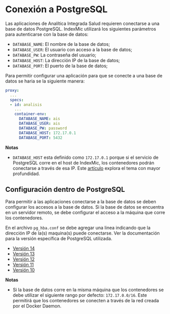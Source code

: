 # Conexión a PostgreSQL

Las aplicaciones de Analítica Integrada Salud requieren conectarse
a una base de datos PostgreSQL. IndexMic utilizará los siguientes
parámetros para autenticarse con la base de datos:

- `DATABASE_NAME`: El nombre de la base de datos;
- `DATABASE_USER`: El usuario con acceso a la base de datos;
- `DATABASE_PW`: La contraseña del usuario;
- `DATABASE_HOST`: La dirección IP de la base de datos;
- `DATABASE_PORT`: El puerto de la base de datos;

Para permitir configurar una aplicación para que se conecte a una
base de datos se haria se la siguiente manera:

```yml
proxy:
  ...
  specs:
  - id: analisis
    ...
    container-env:
      DATABASE_NAME: ais
      DATABASE_USER: ais
      DATABASE_PW: password
      DATABASE_HOST: 172.17.0.1
      DATABASE_PORT: 5432
```

**Notas**

- `DATABASE_HOST` esta definido como `172.17.0.1` porque si el servicio de
PostgreSQL corre en el host de IndexMic, los contenedores podrán
conectarse a través de esa IP. Este
[artículo](https://dockertips.com/algo_sobre_redes) explora el tema con
mayor profundidad.

## Configuración dentro de PostgreSQL

Para permitir a las aplicaciones conectarse a la base de datos se deben
configurar los accesos a la base de datos. Si la base de datos se encuentra en
un servidor remoto, se debe configurar el acceso a la máquina que corre los
contenedores.

En el archivo `pg_hba.conf` se debe agregar una linea indicando que la
dirección IP de la(s) maquina(s) puede conectarse. Ver la documentación
para la versión específica de PostgreSQL utilizada.

- [Versión 14](https://www.postgresql.org/docs/14/auth-pg-hba-conf.html)
- [Versión 13](https://www.postgresql.org/docs/13/auth-pg-hba-conf.html)
- [Versión 12](https://www.postgresql.org/docs/12/auth-pg-hba-conf.html)
- [Versión 11](https://www.postgresql.org/docs/11/auth-pg-hba-conf.html)
- [Versión 10](https://www.postgresql.org/docs/10/auth-pg-hba-conf.html)

**Notas**

- Si la base de datos corre en la misma máquina que los contenedores
se debe utilizar el siguiente rango por defecto: `172.17.0.0/16`.
Este permitirá que los contenedores se conecten a través de
la red creada por el Docker Daemon.
